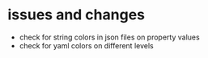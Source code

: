 # issues and changes

- check for string colors in json files on property values
- check for yaml colors on different levels